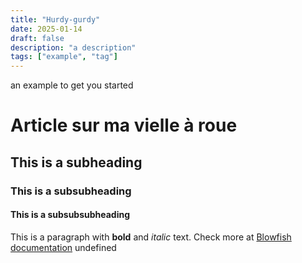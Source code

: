 ```yaml
---
title: "Hurdy-gurdy"
date: 2025-01-14
draft: false
description: "a description"
tags: ["example", "tag"]
---
```

 an example to get you started
# Article sur ma vielle à roue
## This is a subheading
### This is a subsubheading
#### This is a subsubsubheading
This is a paragraph with **bold** and *italic* text.
Check more at [Blowfish documentation](https://blowfish.page/)
undefined